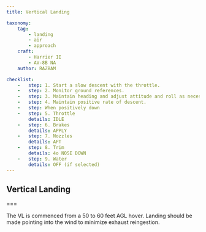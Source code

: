 ```yaml
---
title: Vertical Landing

taxonomy:
    tag:
        - landing
        - air
        - approach
    craft:
        - Harrier II
        - AV-8B NA
    author: RAZBAM

checklist:
    -   step: 1. Start a slow descent with the throttle. 
    -   step: 2. Monitor ground references. 
    -   step: 3. Maintain heading and adjust attitude and roll as necessary to correct for drift. 
    -   step: 4. Maintain positive rate of descent. 
    -   step: When positively down 
    -   step: 5. Throttle 
        details: IDLE 
    -   step: 6. Brakes 
        details: APPLY 
    -   step: 7. Nozzles 
        details: AFT 
    -   step: 8. Trim 
        details: 4o NOSE DOWN 
    -   step: 9. Water 
        details: OFF (if selected)
---
```


## Vertical Landing  

===

The VL is commenced from a 50 to 60 feet AGL hover. Landing should be made pointing into the wind to minimize exhaust reingestion.
